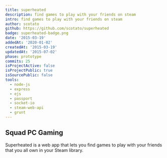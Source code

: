 ```yaml
---
title: superheated
description: find games to play with your friends on steam
intro: find games to play with your friends on steam
author: scotato
github: https://github.com/scotato/superheated
badge: superheated-badge.png
date: '2015-03-19'
addedAt: '2020-01-02'
createdAt: '2015-03-19'
updatedAt: '2015-07-02'
phase: prototype
commits: 25
isProjectActive: false
isProjectPublic: true
isSourcePublic: false
tools: 
  - node-js
  - express
  - ejs
  - passport
  - socket-io
  - steam-web-api
  - grunt
---
```


## Squad PC Gaming
Superheated is a web app that lets you find games to play with your friends that you all own in your Steam library.
